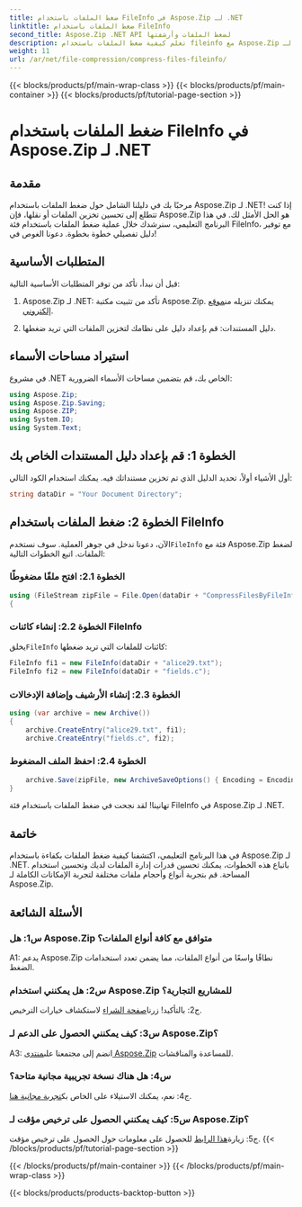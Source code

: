 ```yaml
---
title: ضغط الملفات باستخدام FileInfo في Aspose.Zip لـ .NET
linktitle: ضغط الملفات باستخدام FileInfo
second_title: Aspose.Zip .NET API لضغط الملفات وأرشفتها
description: تعلم كيفية ضغط الملفات باستخدام fileinfo مع Aspose.Zip لـ .NET. اتبع دليلنا خطوة بخطوة لإدارة الملفات بكفاءة.
weight: 11
url: /ar/net/file-compression/compress-files-fileinfo/
---
```


{{< blocks/products/pf/main-wrap-class >}}
{{< blocks/products/pf/main-container >}}
{{< blocks/products/pf/tutorial-page-section >}}

# ضغط الملفات باستخدام FileInfo في Aspose.Zip لـ .NET

## مقدمة

مرحبًا بك في دليلنا الشامل حول ضغط الملفات باستخدام Aspose.Zip لـ .NET! إذا كنت تتطلع إلى تحسين تخزين الملفات أو نقلها، فإن Aspose.Zip هو الحل الأمثل لك. في هذا البرنامج التعليمي، سنرشدك خلال عملية ضغط الملفات باستخدام فئة FileInfo، مع توفير دليل تفصيلي خطوة بخطوة. دعونا الغوص في!

## المتطلبات الأساسية

قبل أن نبدأ، تأكد من توفر المتطلبات الأساسية التالية:

1.  Aspose.Zip لـ .NET: تأكد من تثبيت مكتبة Aspose.Zip. يمكنك تنزيله من[موقع إلكتروني](https://releases.aspose.com/zip/net/).

2. دليل المستندات: قم بإعداد دليل على نظامك لتخزين الملفات التي تريد ضغطها.

## استيراد مساحات الأسماء

في مشروع .NET الخاص بك، قم بتضمين مساحات الأسماء الضرورية:

```csharp
using Aspose.Zip;
using Aspose.Zip.Saving;
using Aspose.ZIP;
using System.IO;
using System.Text;
```

## الخطوة 1: قم بإعداد دليل المستندات الخاص بك

أول الأشياء أولاً، تحديد الدليل الذي تم تخزين مستنداتك فيه. يمكنك استخدام الكود التالي:

```csharp
string dataDir = "Your Document Directory";
```

## الخطوة 2: ضغط الملفات باستخدام FileInfo

 الآن، دعونا ندخل في جوهر العملية. سوف نستخدم`FileInfo` فئة مع Aspose.Zip لضغط الملفات. اتبع الخطوات التالية:

### الخطوة 2.1: افتح ملفًا مضغوطًا

```csharp
using (FileStream zipFile = File.Open(dataDir + "CompressFilesByFileInfo_out.zip", FileMode.Create))
{
```

### الخطوة 2.2: إنشاء كائنات FileInfo

 يخلق`FileInfo` كائنات للملفات التي تريد ضغطها:

```csharp
FileInfo fi1 = new FileInfo(dataDir + "alice29.txt");
FileInfo fi2 = new FileInfo(dataDir + "fields.c");
```

### الخطوة 2.3: إنشاء الأرشيف وإضافة الإدخالات

```csharp
using (var archive = new Archive())
{
    archive.CreateEntry("alice29.txt", fi1);
    archive.CreateEntry("fields.c", fi2);
```

### الخطوة 2.4: احفظ الملف المضغوط

```csharp
    archive.Save(zipFile, new ArchiveSaveOptions() { Encoding = Encoding.ASCII });
}
```

تهانينا! لقد نجحت في ضغط الملفات باستخدام فئة FileInfo في Aspose.Zip لـ .NET.

## خاتمة

في هذا البرنامج التعليمي، اكتشفنا كيفية ضغط الملفات بكفاءة باستخدام Aspose.Zip لـ .NET. باتباع هذه الخطوات، يمكنك تحسين قدرات إدارة الملفات لديك وتحسين استخدام المساحة. قم بتجربة أنواع وأحجام ملفات مختلفة لتجربة الإمكانات الكاملة لـ Aspose.Zip.

## الأسئلة الشائعة

### س1: هل Aspose.Zip متوافق مع كافة أنواع الملفات؟

A1: يدعم Aspose.Zip نطاقًا واسعًا من أنواع الملفات، مما يضمن تعدد استخدامات الضغط.

### س2: هل يمكنني استخدام Aspose.Zip للمشاريع التجارية؟

 ج2: بالتأكيد! زرنا[صفحة الشراء](https://purchase.aspose.com/buy) لاستكشاف خيارات الترخيص.

### س3: كيف يمكنني الحصول على الدعم لـ Aspose.Zip؟

 A3: انضم إلى مجتمعنا على[منتدى Aspose.Zip](https://forum.aspose.com/c/zip/37) للمساعدة والمناقشات.

### س4: هل هناك نسخة تجريبية مجانية متاحة؟

 ج4: نعم، يمكنك الاستيلاء على الخاص بك[تجربة مجانية هنا](https://releases.aspose.com/).

### س5: كيف يمكنني الحصول على ترخيص مؤقت لـ Aspose.Zip؟

 ج5: زيارة[هذا الرابط](https://purchase.aspose.com/temporary-license/) للحصول على معلومات حول الحصول على ترخيص مؤقت.
{{< /blocks/products/pf/tutorial-page-section >}}

{{< /blocks/products/pf/main-container >}}
{{< /blocks/products/pf/main-wrap-class >}}

{{< blocks/products/products-backtop-button >}}
